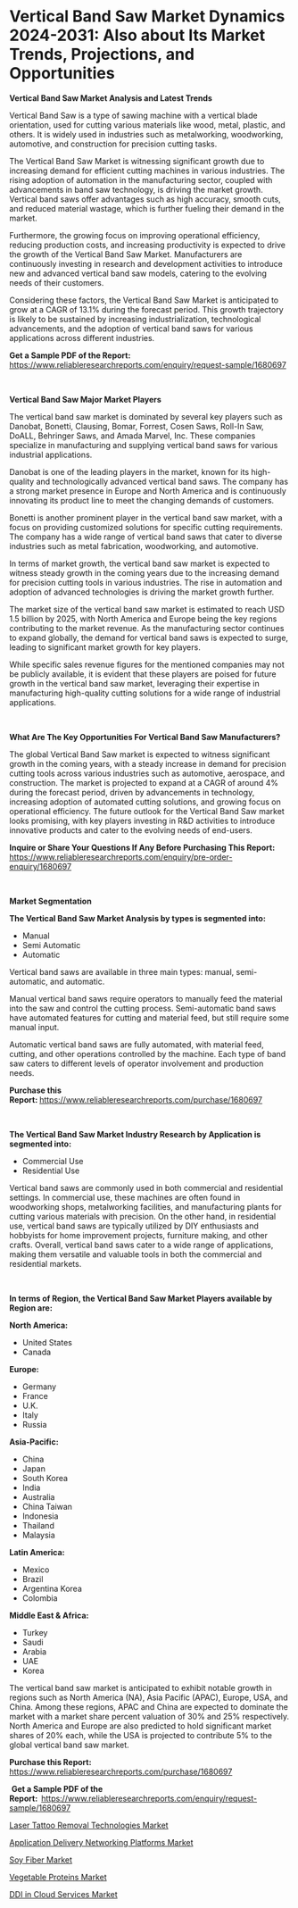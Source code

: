 <p><h1>Vertical Band Saw Market Dynamics 2024-2031: Also about Its Market Trends, Projections, and Opportunities</h1></p><p><strong>Vertical Band Saw Market Analysis and Latest Trends</strong></p>
<p><p>Vertical Band Saw is a type of sawing machine with a vertical blade orientation, used for cutting various materials like wood, metal, plastic, and others. It is widely used in industries such as metalworking, woodworking, automotive, and construction for precision cutting tasks.</p><p>The Vertical Band Saw Market is witnessing significant growth due to increasing demand for efficient cutting machines in various industries. The rising adoption of automation in the manufacturing sector, coupled with advancements in band saw technology, is driving the market growth. Vertical band saws offer advantages such as high accuracy, smooth cuts, and reduced material wastage, which is further fueling their demand in the market.</p><p>Furthermore, the growing focus on improving operational efficiency, reducing production costs, and increasing productivity is expected to drive the growth of the Vertical Band Saw Market. Manufacturers are continuously investing in research and development activities to introduce new and advanced vertical band saw models, catering to the evolving needs of their customers.</p><p>Considering these factors, the Vertical Band Saw Market is anticipated to grow at a CAGR of 13.1% during the forecast period. This growth trajectory is likely to be sustained by increasing industrialization, technological advancements, and the adoption of vertical band saws for various applications across different industries.</p></p>
<p><strong>Get a Sample PDF of the Report:&nbsp;</strong> <a href="https://www.reliableresearchreports.com/enquiry/request-sample/1680697">https://www.reliableresearchreports.com/enquiry/request-sample/1680697</a></p>
<p>&nbsp;</p>
<p><strong>Vertical Band Saw Major Market Players</strong></p>
<p><p>The vertical band saw market is dominated by several key players such as Danobat, Bonetti, Clausing, Bomar, Forrest, Cosen Saws, Roll-In Saw, DoALL, Behringer Saws, and Amada Marvel, Inc. These companies specialize in manufacturing and supplying vertical band saws for various industrial applications.</p><p>Danobat is one of the leading players in the market, known for its high-quality and technologically advanced vertical band saws. The company has a strong market presence in Europe and North America and is continuously innovating its product line to meet the changing demands of customers.</p><p>Bonetti is another prominent player in the vertical band saw market, with a focus on providing customized solutions for specific cutting requirements. The company has a wide range of vertical band saws that cater to diverse industries such as metal fabrication, woodworking, and automotive.</p><p>In terms of market growth, the vertical band saw market is expected to witness steady growth in the coming years due to the increasing demand for precision cutting tools in various industries. The rise in automation and adoption of advanced technologies is driving the market growth further.</p><p>The market size of the vertical band saw market is estimated to reach USD 1.5 billion by 2025, with North America and Europe being the key regions contributing to the market revenue. As the manufacturing sector continues to expand globally, the demand for vertical band saws is expected to surge, leading to significant market growth for key players.</p><p>While specific sales revenue figures for the mentioned companies may not be publicly available, it is evident that these players are poised for future growth in the vertical band saw market, leveraging their expertise in manufacturing high-quality cutting solutions for a wide range of industrial applications.</p></p>
<p>&nbsp;</p>
<p><strong>What Are The Key Opportunities For Vertical Band Saw Manufacturers?</strong></p>
<p><p>The global Vertical Band Saw market is expected to witness significant growth in the coming years, with a steady increase in demand for precision cutting tools across various industries such as automotive, aerospace, and construction. The market is projected to expand at a CAGR of around 4% during the forecast period, driven by advancements in technology, increasing adoption of automated cutting solutions, and growing focus on operational efficiency. The future outlook for the Vertical Band Saw market looks promising, with key players investing in R&D activities to introduce innovative products and cater to the evolving needs of end-users.</p></p>
<p><strong>Inquire or Share Your Questions If Any Before Purchasing This Report:</strong> <a href="https://www.reliableresearchreports.com/enquiry/pre-order-enquiry/1680697">https://www.reliableresearchreports.com/enquiry/pre-order-enquiry/1680697</a></p>
<p>&nbsp;</p>
<p><strong>Market Segmentation</strong></p>
<p><strong>The Vertical Band Saw Market Analysis by types is segmented into:</strong></p>
<p><ul><li>Manual</li><li>Semi Automatic</li><li>Automatic</li></ul></p>
<p><p>Vertical band saws are available in three main types: manual, semi-automatic, and automatic. </p><p>Manual vertical band saws require operators to manually feed the material into the saw and control the cutting process. Semi-automatic band saws have automated features for cutting and material feed, but still require some manual input. </p><p>Automatic vertical band saws are fully automated, with material feed, cutting, and other operations controlled by the machine. Each type of band saw caters to different levels of operator involvement and production needs.</p></p>
<p><strong>Purchase this Report:&nbsp;</strong><a href="https://www.reliableresearchreports.com/purchase/1680697">https://www.reliableresearchreports.com/purchase/1680697</a></p>
<p>&nbsp;</p>
<p><strong>The Vertical Band Saw Market Industry Research by Application is segmented into:</strong></p>
<p><ul><li>Commercial Use</li><li>Residential Use</li></ul></p>
<p><p>Vertical band saws are commonly used in both commercial and residential settings. In commercial use, these machines are often found in woodworking shops, metalworking facilities, and manufacturing plants for cutting various materials with precision. On the other hand, in residential use, vertical band saws are typically utilized by DIY enthusiasts and hobbyists for home improvement projects, furniture making, and other crafts. Overall, vertical band saws cater to a wide range of applications, making them versatile and valuable tools in both the commercial and residential markets.</p></p>
<p>&nbsp;</p>
<p><strong>In terms of Region, the Vertical Band Saw Market Players available by Region are:</strong></p>
<p>
    <p> <strong> North America: </strong>
        <ul>
            <li>United States</li>
            <li>Canada</li>
        </ul>
        </p> 
    <p> <strong> Europe: </strong>
        <ul>
            <li>Germany</li>
            <li>France</li>
            <li>U.K.</li>
            <li>Italy</li>
            <li>Russia</li>
        </ul>
        </p> 
    <p> <strong> Asia-Pacific: </strong>
        <ul>
            <li>China</li>
            <li>Japan</li>
            <li>South Korea</li>
            <li>India</li>
            <li>Australia</li>
            <li>China Taiwan</li>
            <li>Indonesia</li>
            <li>Thailand</li>
            <li>Malaysia</li>
        </ul>
        </p> 
    <p> <strong> Latin America: </strong>
        <ul>
            <li>Mexico</li>
            <li>Brazil</li>
            <li>Argentina Korea</li>
            <li>Colombia</li>
        </ul>
        </p> 
    <p> <strong> Middle East & Africa: </strong>
        <ul>
            <li>Turkey</li>
            <li>Saudi</li>
            <li>Arabia</li>
            <li>UAE</li>
            <li>Korea</li>
        </ul>
    </p>
    </p>
<p><p>The vertical band saw market is anticipated to exhibit notable growth in regions such as North America (NA), Asia Pacific (APAC), Europe, USA, and China. Among these regions, APAC and China are expected to dominate the market with a market share percent valuation of 30% and 25% respectively. North America and Europe are also predicted to hold significant market shares of 20% each, while the USA is projected to contribute 5% to the global vertical band saw market.</p></p>
<p><strong>Purchase this Report: </strong><a href="https://www.reliableresearchreports.com/purchase/1680697">https://www.reliableresearchreports.com/purchase/1680697</a></p>
<p>&nbsp;<strong>Get a Sample PDF of the Report:&nbsp;&nbsp;</strong><a href="https://www.reliableresearchreports.com/enquiry/request-sample/1680697">https://www.reliableresearchreports.com/enquiry/request-sample/1680697</a></p>
<p><strong></strong></p>
<p><p><a href="https://medium.com/@maeganbraun/laser-tattoo-removal-technologies-market-competitive-analysis-market-trends-and-forecast-to-2031-49d526d72cb4">Laser Tattoo Removal Technologies Market</a></p><p><a href="https://medium.com/@maeganbraun/decoding-application-delivery-networking-platforms-market-metrics-market-share-trends-and-growth-a2a750d99f68">Application Delivery Networking Platforms Market</a></p><p><a href="https://github.com/jerrycopelandthomaswsqd8q/Market-Research-Report-List-1/blob/main/soy-fiber-market.md">Soy Fiber Market</a></p><p><a href="https://github.com/brenzgnarento/Market-Research-Report-List-1/blob/main/vegetable-proteins-market.md">Vegetable Proteins Market</a></p><p><a href="https://medium.com/@maeganbraun/ddi-in-cloud-services-market-research-report-its-history-and-forecast-2024-to-2031-dec93bb9879d">DDI in Cloud Services Market</a></p></p>